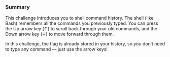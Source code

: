 ###  Summary

This challenge introduces you to shell command history. The shell (like Bash) remembers all the commands you previously typed. You can press the Up arrow key (↑) to scroll back through your old commands, and the Down arrow key (↓) to move forward through them.

In this challenge, the flag is already stored in your history, so you don’t need to type any command — just use the arrow keys!
